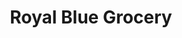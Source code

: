---
title: "Royal Blue Grocery"
url: /austin/royal-blue-grocery-spyglass-drive/
shop: Lebensmittel
---
